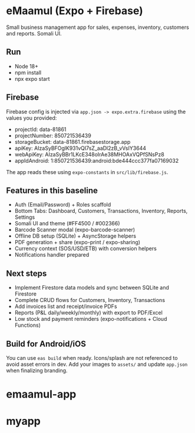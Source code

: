 # eMaamul (Expo + Firebase)

Small business management app for sales, expenses, inventory, customers and reports. Somali UI.

## Run

- Node 18+
- npm install
- npx expo start

## Firebase

Firebase config is injected via `app.json -> expo.extra.firebase` using the values you provided:

- projectId: data-81861
- projectNumber: 850721536439
- storageBucket: data-81861.firebasestorage.app
- apiKey: AIzaSyBFOglK931vQI7sZ_aaDl2zB_vVsIY3644
- webApiKey: AIzaSyBBr1LKcE348oIrAe38MHOAxVQPfSNsPz8
- appIdAndroid: 1:850721536439:android:bde444ccc377fa07169032

The app reads these using `expo-constants` in `src/lib/firebase.js`.

## Features in this baseline

- Auth (Email/Password) + Roles scaffold
- Bottom Tabs: Dashboard, Customers, Transactions, Inventory, Reports, Settings
- Somali UI and theme (#FF4500 / #002366)
- Barcode Scanner modal (expo-barcode-scanner)
- Offline DB setup (SQLite) + AsyncStorage helpers
- PDF generation + share (expo-print / expo-sharing)
- Currency context (SOS/USD/ETB) with conversion helpers
- Notifications handler prepared

## Next steps

- Implement Firestore data models and sync between SQLite and Firestore
- Complete CRUD flows for Customers, Inventory, Transactions
- Add invoices list and receipt/invoice PDFs
- Reports (P&L daily/weekly/monthly) with export to PDF/Excel
- Low stock and payment reminders (expo-notifications + Cloud Functions)

## Build for Android/iOS

You can use `eas build` when ready. Icons/splash are not referenced to avoid asset errors in dev. Add your images to `assets/` and update `app.json` when finalizing branding.
# emaamul-app
# myapp
